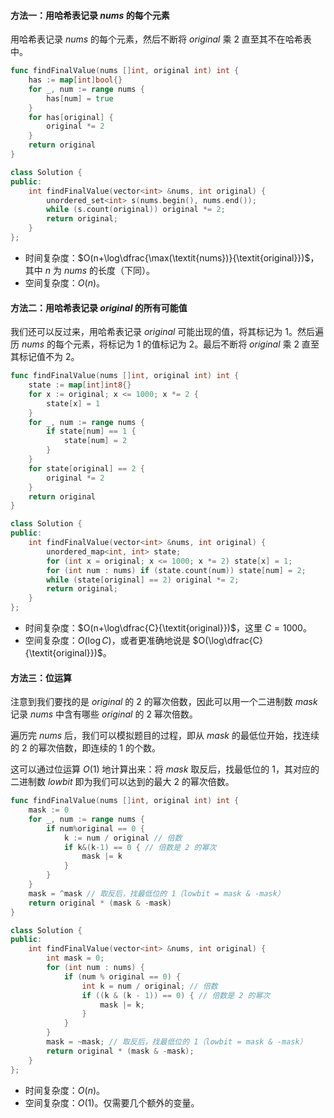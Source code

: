 #### 方法一：用哈希表记录 $\textit{nums}$ 的每个元素

用哈希表记录 $\textit{nums}$ 的每个元素，然后不断将 $\textit{original}$ 乘 $2$ 直至其不在哈希表中。

```go [sol1-Go]
func findFinalValue(nums []int, original int) int {
	has := map[int]bool{}
	for _, num := range nums {
		has[num] = true
	}
	for has[original] {
		original *= 2
	}
	return original
}
```

```C++ [sol1-C++]
class Solution {
public:
    int findFinalValue(vector<int> &nums, int original) {
        unordered_set<int> s(nums.begin(), nums.end());
        while (s.count(original)) original *= 2;
        return original;
    }
};
```

- 时间复杂度：$O(n+\log\dfrac{\max(\textit{nums})}{\textit{original}})$，其中 $n$ 为 $\textit{nums}$ 的长度（下同）。
- 空间复杂度：$O(n)$。

#### 方法二：用哈希表记录 $\textit{original}$ 的所有可能值

我们还可以反过来，用哈希表记录 $\textit{original}$ 可能出现的值，将其标记为 $1$。然后遍历 $\textit{nums}$ 的每个元素，将标记为 $1$ 的值标记为 $2$。最后不断将 $\textit{original}$ 乘 $2$ 直至其标记值不为 $2$。

```go [sol2-Go]
func findFinalValue(nums []int, original int) int {
	state := map[int]int8{}
	for x := original; x <= 1000; x *= 2 {
		state[x] = 1
	}
	for _, num := range nums {
		if state[num] == 1 {
			state[num] = 2
		}
	}
	for state[original] == 2 {
		original *= 2
	}
	return original
}
```

```C++ [sol2-C++]
class Solution {
public:
    int findFinalValue(vector<int> &nums, int original) {
        unordered_map<int, int> state;
        for (int x = original; x <= 1000; x *= 2) state[x] = 1;
        for (int num : nums) if (state.count(num)) state[num] = 2;
        while (state[original] == 2) original *= 2;
        return original;
    }
};
```

- 时间复杂度：$O(n+\log\dfrac{C}{\textit{original}})$，这里 $C=1000$。
- 空间复杂度：$O(\log C)$，或者更准确地说是 $O(\log\dfrac{C}{\textit{original}})$。

#### 方法三：位运算

注意到我们要找的是 $\textit{original}$ 的 $2$ 的幂次倍数，因此可以用一个二进制数 $\textit{mask}$ 记录 $\textit{nums}$ 中含有哪些 $\textit{original}$ 的 $2$ 幂次倍数。

遍历完 $\textit{nums}$ 后，我们可以模拟题目的过程，即从 $\textit{mask}$ 的最低位开始，找连续的 $2$ 的幂次倍数，即连续的 $1$ 的个数。

这可以通过位运算 $O(1)$ 地计算出来：将 $\textit{mask}$ 取反后，找最低位的 $1$，其对应的二进制数 $\textit{lowbit}$ 即为我们可以达到的最大 $2$ 的幂次倍数。

```go [sol3-Go]
func findFinalValue(nums []int, original int) int {
	mask := 0
	for _, num := range nums {
		if num%original == 0 {
			k := num / original // 倍数
			if k&(k-1) == 0 { // 倍数是 2 的幂次
				mask |= k
			}
		}
	}
	mask = ^mask // 取反后，找最低位的 1（lowbit = mask & -mask）
	return original * (mask & -mask)
}
```

```C++ [sol3-C++]
class Solution {
public:
    int findFinalValue(vector<int> &nums, int original) {
        int mask = 0;
        for (int num : nums) {
            if (num % original == 0) {
                int k = num / original; // 倍数
                if ((k & (k - 1)) == 0) { // 倍数是 2 的幂次
                    mask |= k;
                }
            }
        }
        mask = ~mask; // 取反后，找最低位的 1（lowbit = mask & -mask）
        return original * (mask & -mask);
    }
};
```

- 时间复杂度：$O(n)$。
- 空间复杂度：$O(1)$。仅需要几个额外的变量。
